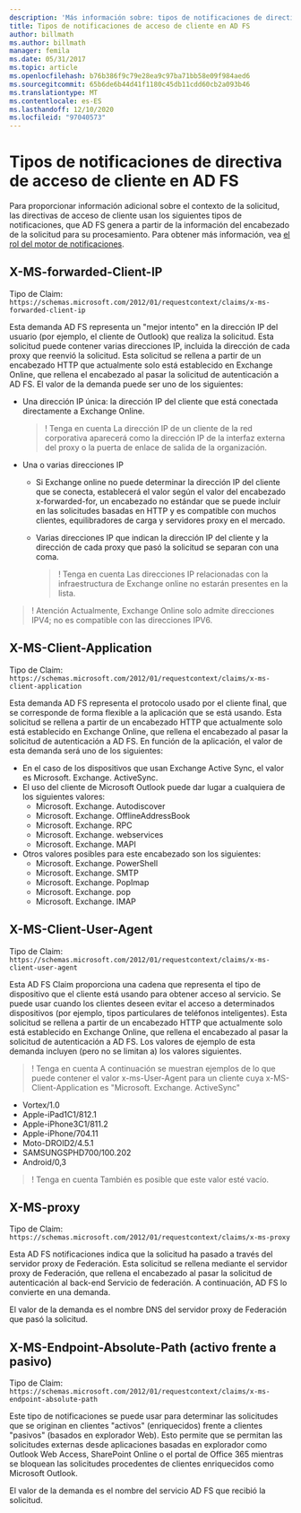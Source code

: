 ```yaml
---
description: 'Más información sobre: tipos de notificaciones de directivas de acceso de cliente en AD FS'
title: Tipos de notificaciones de acceso de cliente en AD FS
author: billmath
ms.author: billmath
manager: femila
ms.date: 05/31/2017
ms.topic: article
ms.openlocfilehash: b76b386f9c79e28ea9c97ba71bb58e09f984aed6
ms.sourcegitcommit: 65b6de6b44d41f1180c45db11cdd60cb2a093b46
ms.translationtype: MT
ms.contentlocale: es-ES
ms.lasthandoff: 12/10/2020
ms.locfileid: "97040573"
---
```

# <a name="client-access-policy-claim-types-in-ad-fs"></a>Tipos de notificaciones de directiva de acceso de cliente en AD FS

Para proporcionar información adicional sobre el contexto de la solicitud, las directivas de acceso de cliente usan los siguientes tipos de notificaciones, que AD FS genera a partir de la información del encabezado de la solicitud para su procesamiento.  Para obtener más información, vea [el rol del motor de notificaciones](../technical-reference/the-role-of-the-claims-engine.md).

## <a name="x-ms-forwarded-client-ip"></a>X-MS-forwarded-Client-IP

Tipo de Claim: `https://schemas.microsoft.com/2012/01/requestcontext/claims/x-ms-forwarded-client-ip`

Esta demanda AD FS representa un "mejor intento" en la dirección IP del usuario (por ejemplo, el cliente de Outlook) que realiza la solicitud. Esta solicitud puede contener varias direcciones IP, incluida la dirección de cada proxy que reenvió la solicitud.  Esta solicitud se rellena a partir de un encabezado HTTP que actualmente solo está establecido en Exchange Online, que rellena el encabezado al pasar la solicitud de autenticación a AD FS. El valor de la demanda puede ser uno de los siguientes:


- Una dirección IP única: la dirección IP del cliente que está conectada directamente a Exchange Online.

    >! Tenga en cuenta La dirección IP de un cliente de la red corporativa aparecerá como la dirección IP de la interfaz externa del proxy o la puerta de enlace de salida de la organización.

- Una o varias direcciones IP
  - Si Exchange online no puede determinar la dirección IP del cliente que se conecta, establecerá el valor según el valor del encabezado x-forwarded-for, un encabezado no estándar que se puede incluir en las solicitudes basadas en HTTP y es compatible con muchos clientes, equilibradores de carga y servidores proxy en el mercado.
  - Varias direcciones IP que indican la dirección IP del cliente y la dirección de cada proxy que pasó la solicitud se separan con una coma.

    >! Tenga en cuenta Las direcciones IP relacionadas con la infraestructura de Exchange online no estarán presentes en la lista.


>! Atención Actualmente, Exchange Online solo admite direcciones IPV4; no es compatible con las direcciones IPV6.


## <a name="x-ms-client-application"></a>X-MS-Client-Application

Tipo de Claim: `https://schemas.microsoft.com/2012/01/requestcontext/claims/x-ms-client-application`

Esta demanda AD FS representa el protocolo usado por el cliente final, que se corresponde de forma flexible a la aplicación que se está usando.  Esta solicitud se rellena a partir de un encabezado HTTP que actualmente solo está establecido en Exchange Online, que rellena el encabezado al pasar la solicitud de autenticación a AD FS. En función de la aplicación, el valor de esta demanda será uno de los siguientes:



- En el caso de los dispositivos que usan Exchange Active Sync, el valor es Microsoft. Exchange. ActiveSync.
- El uso del cliente de Microsoft Outlook puede dar lugar a cualquiera de los siguientes valores:
    - Microsoft. Exchange. Autodiscover
    - Microsoft. Exchange. OfflineAddressBook
    - Microsoft. Exchange. RPC
    - Microsoft. Exchange. webservices
    - Microsoft. Exchange. MAPI
- Otros valores posibles para este encabezado son los siguientes:
    - Microsoft. Exchange. PowerShell
    - Microsoft. Exchange. SMTP
    - Microsoft. Exchange. PopImap
    - Microsoft. Exchange. pop
    - Microsoft. Exchange. IMAP

## <a name="x-ms-client-user-agent"></a>X-MS-Client-User-Agent

Tipo de Claim: `https://schemas.microsoft.com/2012/01/requestcontext/claims/x-ms-client-user-agent`

Esta AD FS Claim proporciona una cadena que representa el tipo de dispositivo que el cliente está usando para obtener acceso al servicio. Se puede usar cuando los clientes deseen evitar el acceso a determinados dispositivos (por ejemplo, tipos particulares de teléfonos inteligentes).  Esta solicitud se rellena a partir de un encabezado HTTP que actualmente solo está establecido en Exchange Online, que rellena el encabezado al pasar la solicitud de autenticación a AD FS. Los valores de ejemplo de esta demanda incluyen (pero no se limitan a) los valores siguientes.
>! Tenga en cuenta A continuación se muestran ejemplos de lo que puede contener el valor x-ms-User-Agent para un cliente cuya x-MS-Client-Application es "Microsoft. Exchange. ActiveSync"

- Vortex/1.0
- Apple-iPad1C1/812.1
- Apple-iPhone3C1/811.2
- Apple-iPhone/704.11
- Moto-DROID2/4.5.1
- SAMSUNGSPHD700/100.202
- Android/0,3

>! Tenga en cuenta También es posible que este valor esté vacío.


## <a name="x-ms-proxy"></a>X-MS-proxy

Tipo de Claim: `https://schemas.microsoft.com/2012/01/requestcontext/claims/x-ms-proxy`

Esta AD FS notificaciones indica que la solicitud ha pasado a través del servidor proxy de Federación.  Esta solicitud se rellena mediante el servidor proxy de Federación, que rellena el encabezado al pasar la solicitud de autenticación al back-end Servicio de federación. A continuación, AD FS lo convierte en una demanda.

El valor de la demanda es el nombre DNS del servidor proxy de Federación que pasó la solicitud.

## <a name="x-ms-endpoint-absolute-path-active-vs-passive"></a>X-MS-Endpoint-Absolute-Path (activo frente a pasivo)

Tipo de Claim: `https://schemas.microsoft.com/2012/01/requestcontext/claims/x-ms-endpoint-absolute-path`

Este tipo de notificaciones se puede usar para determinar las solicitudes que se originan en clientes "activos" (enriquecidos) frente a clientes "pasivos" (basados en explorador Web). Esto permite que se permitan las solicitudes externas desde aplicaciones basadas en explorador como Outlook Web Access, SharePoint Online o el portal de Office 365 mientras se bloquean las solicitudes procedentes de clientes enriquecidos como Microsoft Outlook.

El valor de la demanda es el nombre del servicio AD FS que recibió la solicitud.
